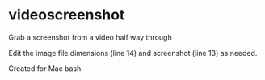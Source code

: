 # videoscreenshot
Grab a screenshot from a video half way through

Edit the image file dimensions (line 14) and screenshot (line 13) as needed.

Created for Mac bash
